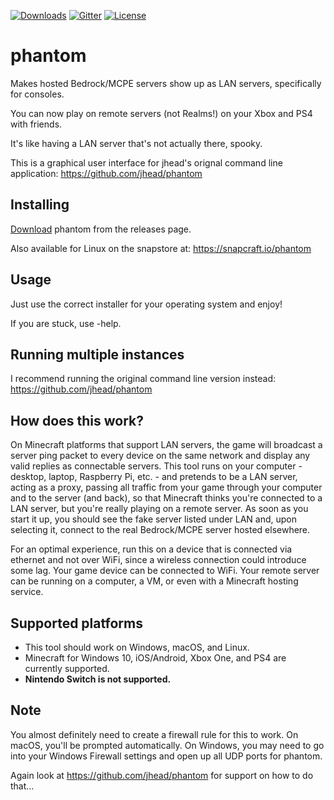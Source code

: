 [![Downloads](https://img.shields.io/github/downloads/OliverBrotchie/phantom/total)](https://github.com/OliverBrotchie/phantom/releases) [![Gitter](https://badges.gitter.im/phantom-minecraft/community.svg)](https://gitter.im/phantom-minecraft/community?utm_source=badge&utm_medium=badge&utm_campaign=pr-badge) [![License](https://img.shields.io/github/license/OliverBrotchie/phantom)](https://opensource.org/licenses/MIT)

# phantom

Makes hosted Bedrock/MCPE servers show up as LAN servers, specifically for consoles.

You can now play on remote servers (not Realms!) on your Xbox and PS4 with friends.

It's like having a LAN server that's not actually there, spooky.

This is a graphical user interface for jhead's orignal command line application:
https://github.com/jhead/phantom

## Installing

[Download](https://github.com/OliverBrotchie/phantom/releases) phantom from the releases page.

Also available for Linux on the snapstore at: https://snapcraft.io/phantom

## Usage

Just use the correct installer for your operating system and enjoy!

If you are stuck, use -help.

## Running multiple instances

I recommend running the original command line version instead: https://github.com/jhead/phantom

## How does this work?

On Minecraft platforms that support LAN servers, the game will broadcast a
server ping packet to every device on the same network and display any valid
replies as connectable servers. This tool runs on your computer - desktop,
laptop, Raspberry Pi, etc. - and pretends to be a LAN server, acting as a proxy,
passing all traffic from your game through your computer and to the server
(and back), so that Minecraft thinks you're connected to a LAN server, but
you're really playing on a remote server. As soon as you start it up, you should
see the fake server listed under LAN and, upon selecting it, connect to the real
Bedrock/MCPE server hosted elsewhere.

For an optimal experience, run this on a device that is connected via ethernet
and not over WiFi, since a wireless connection could introduce some lag. Your
game device can be connected to WiFi. Your remote server can be running on a
computer, a VM, or even with a Minecraft hosting service.

## Supported platforms

- This tool should work on Windows, macOS, and Linux.
- Minecraft for Windows 10, iOS/Android, Xbox One, and PS4 are currently supported.
- **Nintendo Switch is not supported.**

## Note

You almost definitely need to create a firewall rule for this to work.
On macOS, you'll be prompted automatically. On Windows, you may need to go into
your Windows Firewall settings and open up all UDP ports for phantom.

Again look at https://github.com/jhead/phantom for support on how to do that...

